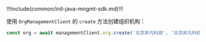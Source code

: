 !!!include(common/init-java-mngmt-sdk.md)!!!

使用 `OrgManagementClient` 的 `create` 方法创建组织机构：

```javascript
const org = await managementClient.org.create('北京非凡科技', '北京非凡科技有限公司', 'feifan');
```
